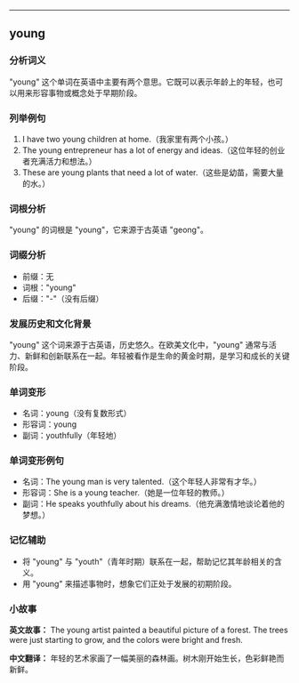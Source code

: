 
---------------
## young
### 分析词义
"young" 这个单词在英语中主要有两个意思。它既可以表示年龄上的年轻，也可以用来形容事物或概念处于早期阶段。

### 列举例句
1. I have two young children at home.（我家里有两个小孩。）
2. The young entrepreneur has a lot of energy and ideas.（这位年轻的创业者充满活力和想法。）
3. These are young plants that need a lot of water.（这些是幼苗，需要大量的水。）

### 词根分析
"young" 的词根是 "young"，它来源于古英语 "geong"。

### 词缀分析
- 前缀：无
- 词根："young"
- 后缀："-"（没有后缀）

### 发展历史和文化背景
"young" 这个词来源于古英语，历史悠久。在欧美文化中，"young" 通常与活力、新鲜和创新联系在一起。年轻被看作是生命的黄金时期，是学习和成长的关键阶段。

### 单词变形
- 名词：young（没有复数形式）
- 形容词：young
- 副词：youthfully（年轻地）

### 单词变形例句
- 名词：The young man is very talented.（这个年轻人非常有才华。）
- 形容词：She is a young teacher.（她是一位年轻的教师。）
- 副词：He speaks youthfully about his dreams.（他充满激情地谈论着他的梦想。）

### 记忆辅助
- 将 "young" 与 "youth"（青年时期）联系在一起，帮助记忆其年龄相关的含义。
- 用 "young" 来描述事物时，想象它们正处于发展的初期阶段。

### 小故事
**英文故事：**
The young artist painted a beautiful picture of a forest. The trees were just starting to grow, and the colors were bright and fresh.

**中文翻译：**
年轻的艺术家画了一幅美丽的森林画。树木刚开始生长，色彩鲜艳而新鲜。

